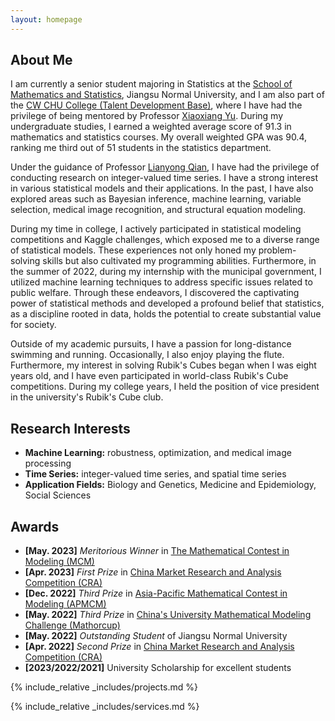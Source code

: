 ```yaml
---
layout: homepage
---
```


## About Me

I am currently a senior student majoring in Statistics at the <a href="http://maths.jsnu.edu.cn/" target="_blank"> School of Mathematics and Statistics</a>, Jiangsu Normal University, and I am also part of the <a href="http://jwsy.jsnu.edu.cn/" target="_blank"> CW CHU College (Talent Development Base)</a>, where I have had the privilege of being mentored by Professor <a href="http://jwsy.jsnu.edu.cn/44/65/c17641a345189/page.htm" target="_blank"> Xiaoxiang Yu</a>. During my undergraduate studies, I earned a weighted average score of 91.3 in mathematics and statistics courses. My overall weighted GPA was 90.4, ranking me third out of 51 students in the statistics department.

Under the guidance of Professor <a href="http://maths.jsnu.edu.cn/_t1395/17335/list.htm" target="_blank"> Lianyong Qian</a>, I have had the privilege of conducting research on integer-valued time series. I have a strong interest in various statistical models and their applications. In the past, I have also explored areas such as Bayesian inference, machine learning, variable selection, medical image recognition, and structural equation modeling.

During my time in college, I actively participated in statistical modeling competitions and Kaggle challenges, which exposed me to a diverse range of statistical models. These experiences not only honed my problem-solving skills but also cultivated my programming abilities. Furthermore, in the summer of 2022, during my internship with the municipal government, I utilized machine learning techniques to address specific issues related to public welfare. Through these endeavors, I discovered the captivating power of statistical methods and developed a profound belief that statistics, as a discipline rooted in data, holds the potential to create substantial value for society.

Outside of my academic pursuits, I have a passion for long-distance swimming and running. Occasionally, I also enjoy playing the flute. Furthermore, my interest in solving Rubik's Cubes began when I was eight years old, and I have even participated in world-class Rubik's Cube competitions. During my college years, I held the position of vice president in the university's Rubik's Cube club.


## Research Interests
- **Machine Learning:** robustness, optimization, and medical image processing
- **Time Series:** integer-valued time series, and spatial time series 
- **Application Fields:** Biology and Genetics, Medicine and Epidemiology, Social Sciences




## Awards
- **[May. 2023]** *Meritorious Winner* in <a href="https://www.comap.com/contests/mcm-icm" target="_blank"> The Mathematical Contest in Modeling (MCM) </a>
- **[Apr. 2023]**  *First Prize* in <a href="http://www.china-cssc.org/show-274-1271-1.html" target="_blank"> China Market Research and Analysis Competition (CRA) </a>
- **[Dec. 2022]**  *Third Prize* in <a href="http://www.apmcm.org/" target="_blank"> Asia-Pacific Mathematical Contest in Modeling (APMCM) </a>
- **[May. 2022]**  *Third Prize* in <a href="http://mathorcup.org/" target="_blank"> China's University Mathematical Modeling Challenge (Mathorcup) </a>
- **[May. 2022]** *Outstanding Student* of Jiangsu Normal University
- **[Apr. 2022]**  *Second Prize* in <a href="http://www.china-cssc.org/show-274-1271-1.html" target="_blank"> China Market Research and Analysis Competition (CRA) </a>
- **[2023/2022/2021]** University Scholarship for excellent students

<!-- {% include_relative _includes/publications.md %} -->
{% include_relative _includes/projects.md %}

{% include_relative _includes/services.md %}


